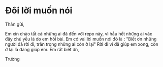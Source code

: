 # Đôi lời muốn nói

Thân gửi,

Em xin chào tất cả những ai đã đến với repo này, vì hầu hết những ai vào đây chủ yếu là do em hỏi bài.
Em có vài lời muốn nói đó là : "Biết ơn những người đã rời đi, trân trọng những ai còn ở lại"
Rời đi vì đã giúp em xong, còn ở lại là đang giúp em. 
Em rất biết ơn,

Trường